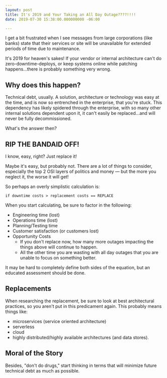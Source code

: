 ```yaml
---
layout: post
title: It's 2019 and Your Taking an All Day Outage????!!!!
date: 2019-07-30 15:38:00.000000000 -06:00

---
```


I get a bit frustrated when I see messages from large corporations (like banks) state that their services or site will be unavailable for extended periods of time due to maintenance.

It's 2019 for heaven's sakes! If your vendor or internal architecture can't do zero-downtime-deploys, or keep systems online while patching happens...there is probably something very wrong. 

## Why does this happen?

Technical debt, usually. A solution, architecture or technology was easy at the time, and is now so entrenched in the enterprise, that you're stuck. This dependency has likely spidered through the enterprise, with so many other internal solutions dependent upon it, it can't easily be replaced...and will never be fully decommissioned.

What's the answer then?

## RIP THE BANDAID OFF!
I know, easy, right? Just replace it! 

Maybe it's easy, but probably not. There are a lot of things to consider, especially the top 2 OSI layers of politics and money — but the more you neglect it, the worse it will get!

So perhaps an overly simplistic calculation is:

`if downtime costs > replacement costs == REPLACE`

When you start calculating, be sure to factor in the following:
* Engineering time (lost)
* Operations time (lost)
* Planning/Testing time
* Customer satisfaction (or customers lost)
* Opportunity Costs
  * If you don't replace now, how many more outages impacting the things above will continue to happen.
  * All the other time you are wasting with all day outages that you are unable to focus on something better.

It may be hard to completely define both sides of the equation, but an educated assessment should be done.

## Replacements
When researching the replacement, be sure to look at best architectural practices, so you aren't put in this predicament again. This probably means things like:
* microservices (service oriented architecture)
* serverless
* cloud
* highly distributed/highly available architectures (and data stores).

## Moral of the Story
Besides, "don't do drugs," start thinking in terms that will minimize future technical debt as much as possible.